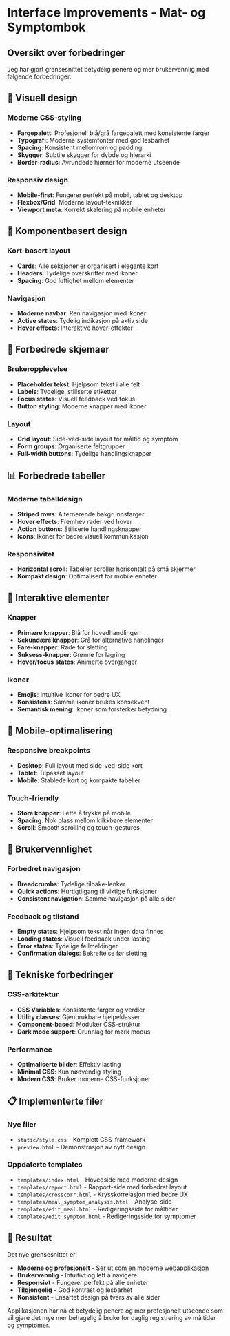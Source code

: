 # Interface Improvements - Mat- og Symptombok

## Oversikt over forbedringer

Jeg har gjort grensesnittet betydelig penere og mer brukervennlig med følgende forbedringer:

## 🎨 Visuell design

### Moderne CSS-styling
- **Fargepalett**: Profesjonell blå/grå fargepalett med konsistente farger
- **Typografi**: Moderne systemfonter med god lesbarhet
- **Spacing**: Konsistent mellomrom og padding
- **Skygger**: Subtile skygger for dybde og hierarki
- **Border-radius**: Avrundede hjørner for moderne utseende

### Responsiv design
- **Mobile-first**: Fungerer perfekt på mobil, tablet og desktop
- **Flexbox/Grid**: Moderne layout-teknikker
- **Viewport meta**: Korrekt skalering på mobile enheter

## 🧩 Komponentbasert design

### Kort-basert layout
- **Cards**: Alle seksjoner er organisert i elegante kort
- **Headers**: Tydelige overskrifter med ikoner
- **Spacing**: God luftighet mellom elementer

### Navigasjon
- **Moderne navbar**: Ren navigasjon med ikoner
- **Active states**: Tydelig indikasjon på aktiv side
- **Hover effects**: Interaktive hover-effekter

## 📝 Forbedrede skjemaer

### Brukeropplevelse
- **Placeholder tekst**: Hjelpsom tekst i alle felt
- **Labels**: Tydelige, stiliserte etiketter
- **Focus states**: Visuell feedback ved fokus
- **Button styling**: Moderne knapper med ikoner

### Layout
- **Grid layout**: Side-ved-side layout for måltid og symptom
- **Form groups**: Organiserte feltgrupper
- **Full-width buttons**: Tydelige handlingsknapper

## 📊 Forbedrede tabeller

### Moderne tabelldesign
- **Striped rows**: Alternerende bakgrunnsfarger
- **Hover effects**: Fremhev rader ved hover
- **Action buttons**: Stiliserte handlingsknapper
- **Icons**: Ikoner for bedre visuell kommunikasjon

### Responsivitet
- **Horizontal scroll**: Tabeller scroller horisontalt på små skjermer
- **Kompakt design**: Optimalisert for mobile enheter

## 🚀 Interaktive elementer

### Knapper
- **Primære knapper**: Blå for hovedhandlinger
- **Sekundære knapper**: Grå for alternative handlinger
- **Fare-knapper**: Røde for sletting
- **Suksess-knapper**: Grønne for lagring
- **Hover/focus states**: Animerte overganger

### Ikoner
- **Emojis**: Intuitive ikoner for bedre UX
- **Konsistens**: Samme ikoner brukes konsekvent
- **Semantisk mening**: Ikoner som forsterker betydning

## 📱 Mobile-optimalisering

### Responsive breakpoints
- **Desktop**: Full layout med side-ved-side kort
- **Tablet**: Tilpasset layout
- **Mobile**: Stablede kort og kompakte tabeller

### Touch-friendly
- **Store knapper**: Lette å trykke på mobile
- **Spacing**: Nok plass mellom klikkbare elementer
- **Scroll**: Smooth scrolling og touch-gestures

## 🎯 Brukervennlighet

### Forbedret navigasjon
- **Breadcrumbs**: Tydelige tilbake-lenker
- **Quick actions**: Hurtigtilgang til viktige funksjoner
- **Consistent navigation**: Samme navigasjon på alle sider

### Feedback og tilstand
- **Empty states**: Hjelpsom tekst når ingen data finnes
- **Loading states**: Visuell feedback under lasting
- **Error states**: Tydelige feilmeldinger
- **Confirmation dialogs**: Bekreftelse før sletting

## 🔧 Tekniske forbedringer

### CSS-arkitektur
- **CSS Variables**: Konsistente farger og verdier
- **Utility classes**: Gjenbrukbare hjelpeklasser
- **Component-based**: Modulær CSS-struktur
- **Dark mode support**: Grunnlag for mørk modus

### Performance
- **Optimaliserte bilder**: Effektiv lasting
- **Minimal CSS**: Kun nødvendig styling
- **Modern CSS**: Bruker moderne CSS-funksjoner

## 📋 Implementerte filer

### Nye filer
- `static/style.css` - Komplett CSS-framework
- `preview.html` - Demonstrasjon av nytt design

### Oppdaterte templates
- `templates/index.html` - Hovedside med moderne design
- `templates/report.html` - Rapport-side med forbedret layout
- `templates/crosscorr.html` - Krysskorrelasjon med bedre UX
- `templates/meal_symptom_analysis.html` - Analyse-side
- `templates/edit_meal.html` - Redigeringsside for måltider
- `templates/edit_symptom.html` - Redigeringsside for symptomer

## 🎉 Resultat

Det nye grensesnittet er:
- **Moderne og profesjonelt** - Ser ut som en moderne webapplikasjon
- **Brukervennlig** - Intuitivt og lett å navigere
- **Responsivt** - Fungerer perfekt på alle enheter
- **Tilgjengelig** - God kontrast og lesbarhet
- **Konsistent** - Ensartet design på tvers av alle sider

Applikasjonen har nå et betydelig penere og mer profesjonelt utseende som vil gjøre det mye mer behagelig å bruke for daglig registrering av måltider og symptomer.